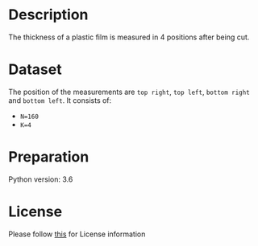 # Description
The thickness of a plastic film is measured in 4 positions after being cut. 

# Dataset
The position of the measurements are `top right`, `top left`, `bottom right` and `bottom left`. It consists of:

- `N=160` 
- `K=4`

# Preparation
Python version: 3.6 

# License
Please follow [this](https://creativecommons.org/licenses/by-sa/4.0/) for License information